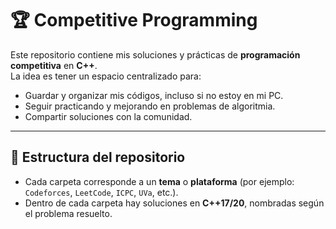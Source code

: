 # 🏆 Competitive Programming

Este repositorio contiene mis soluciones y prácticas de **programación competitiva** en **C++**.  
La idea es tener un espacio centralizado para:

- Guardar y organizar mis códigos, incluso si no estoy en mi PC.
- Seguir practicando y mejorando en problemas de algoritmia.
- Compartir soluciones con la comunidad.

---

## 📂 Estructura del repositorio

- Cada carpeta corresponde a un **tema** o **plataforma** (por ejemplo: `Codeforces`, `LeetCode`, `ICPC`, `UVa`, etc.).
- Dentro de cada carpeta hay soluciones en **C++17/20**, nombradas según el problema resuelto.

